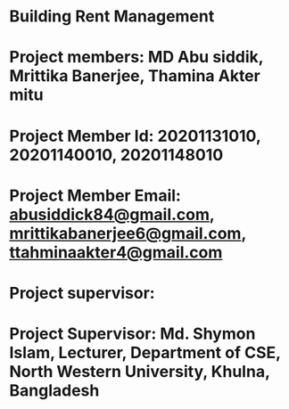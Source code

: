 # Building Rent Management

# Project members: MD Abu siddik, Mrittika Banerjee, Thamina Akter mitu

# Project Member Id: 20201131010, 20201140010, 20201148010

# Project Member Email: abusiddick84@gmail.com, mrittikabanerjee6@gmail.com, ttahminaakter4@gmail.com

# Project supervisor:

# Project Supervisor: Md. Shymon Islam, Lecturer, Department of CSE, North Western University, Khulna, Bangladesh

